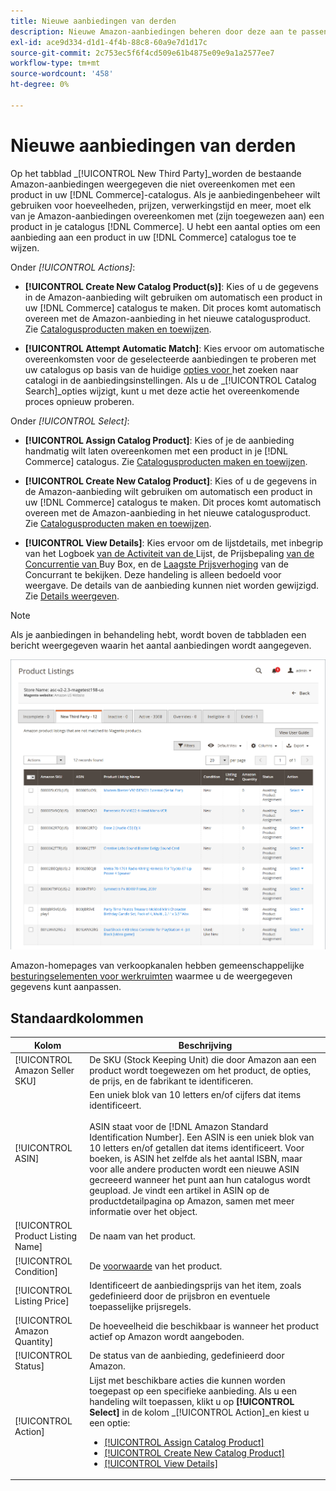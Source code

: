 ```yaml
---
title: Nieuwe aanbiedingen van derden
description: Nieuwe Amazon-aanbiedingen beheren door deze aan te passen aan een product in je handelscatalogus.
exl-id: ace9d334-d1d1-4f4b-88c8-60a9e7d1d17c
source-git-commit: 2c753ec5f6f4cd509e61b4875e09e9a1a2577ee7
workflow-type: tm+mt
source-wordcount: '458'
ht-degree: 0%

---
```


# Nieuwe aanbiedingen van derden

Op het tabblad _[!UICONTROL New Third Party]_worden de bestaande Amazon-aanbiedingen weergegeven die niet overeenkomen met een product in uw [!DNL Commerce]-catalogus. Als je aanbiedingenbeheer wilt gebruiken voor hoeveelheden, prijzen, verwerkingstijd en meer, moet elk van je Amazon-aanbiedingen overeenkomen met (zijn toegewezen aan) een product in je catalogus [!DNL Commerce]. U hebt een aantal opties om een aanbieding aan een product in uw [!DNL Commerce] catalogus toe te wijzen.

Onder _[!UICONTROL Actions]_:

- **[!UICONTROL Create New Catalog Product(s)]**: Kies of u de gegevens in de Amazon-aanbieding wilt gebruiken om automatisch een product in uw  [!DNL Commerce] catalogus te maken. Dit proces komt automatisch overeen met de Amazon-aanbieding in het nieuwe catalogusproduct. Zie [Catalogusproducten maken en toewijzen](./creating-assigning-catalog-products.md).

- **[!UICONTROL Attempt Automatic Match]**: Kies ervoor om automatische overeenkomsten voor de geselecteerde aanbiedingen te proberen met uw catalogus op basis van de huidige  [opties voor ](./catalog-search.md) het zoeken naar catalogi in de aanbiedingsinstellingen. Als u de _[!UICONTROL Catalog Search]_opties wijzigt, kunt u met deze actie het overeenkomende proces opnieuw proberen.

Onder _[!UICONTROL Select]_:

- **[!UICONTROL Assign Catalog Product]**: Kies of je de aanbieding handmatig wilt laten overeenkomen met een product in je  [!DNL Commerce] catalogus. Zie [Catalogusproducten maken en toewijzen](./creating-assigning-catalog-products.md).

- **[!UICONTROL Create New Catalog Product]**: Kies of u de gegevens in de Amazon-aanbieding wilt gebruiken om automatisch een product in uw  [!DNL Commerce] catalogus te maken. Dit proces komt automatisch overeen met de Amazon-aanbieding in het nieuwe catalogusproduct. Zie [Catalogusproducten maken en toewijzen](./creating-assigning-catalog-products.md).

- **[!UICONTROL View Details]**: Kies ervoor om de lijstdetails, met inbegrip van het Logboek [ van de Activiteit van de ](./product-listing-details.md#listing-activity-log)Lijst, de Prijsbepaling [ van de Concurrentie van ](./product-listing-details.md#buy-box-competitor-pricing)Buy Box, en de  [Laagste Prijsverhoging](./product-listing-details.md#lowest-competitor-pricing) van de Concurrant te bekijken. Deze handeling is alleen bedoeld voor weergave. De details van de aanbieding kunnen niet worden gewijzigd. Zie [Details weergeven](./product-listing-details.md).

>[!NOTE]
>
>Als je aanbiedingen in behandeling hebt, wordt boven de tabbladen een bericht weergegeven waarin het aantal aanbiedingen wordt aangegeven.

![Nieuwe aanbiedingen van derden](assets/amazon-listings-new-third-party.png)

Amazon-homepages van verkoopkanalen hebben gemeenschappelijke [besturingselementen voor werkruimten](./workspace-controls.md) waarmee u de weergegeven gegevens kunt aanpassen.

## Standaardkolommen

| Kolom | Beschrijving |
|---|---|
| [!UICONTROL Amazon Seller SKU] | De SKU (Stock Keeping Unit) die door Amazon aan een product wordt toegewezen om het product, de opties, de prijs, en de fabrikant te identificeren. |
| [!UICONTROL ASIN] | Een uniek blok van 10 letters en/of cijfers dat items identificeert.<br><br>ASIN staat voor de  [!DNL Amazon Standard Identification Number]. Een ASIN is een uniek blok van 10 letters en/of getallen dat items identificeert. Voor boeken, is ASIN het zelfde als het aantal ISBN, maar voor alle andere producten wordt een nieuwe ASIN gecreeerd wanneer het punt aan hun catalogus wordt geupload. Je vindt een artikel in ASIN op de productdetailpagina op Amazon, samen met meer informatie over het object. |
| [!UICONTROL Product Listing Name] | De naam van het product. |
| [!UICONTROL Condition] | De [voorwaarde](./product-listing-condition.md) van het product. |
| [!UICONTROL Listing Price] | Identificeert de aanbiedingsprijs van het item, zoals gedefinieerd door de prijsbron en eventuele toepasselijke prijsregels. |
| [!UICONTROL Amazon Quantity] | De hoeveelheid die beschikbaar is wanneer het product actief op Amazon wordt aangeboden. |
| [!UICONTROL Status] | De status van de aanbieding, gedefinieerd door Amazon. |
| [!UICONTROL Action] | Lijst met beschikbare acties die kunnen worden toegepast op een specifieke aanbieding. Als u een handeling wilt toepassen, klikt u op **[!UICONTROL Select]** in de kolom _[!UICONTROL Action]_en kiest u een optie:<ul><li>[[!UICONTROL Assign Catalog Product]](./creating-assigning-catalog-products.md)</li><li>[[!UICONTROL Create New Catalog Product]](./creating-assigning-catalog-products.md)</li><li>[[!UICONTROL View Details]](./product-listing-details.md)</li></ul> |
